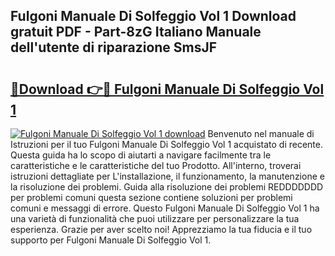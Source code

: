 ## Fulgoni Manuale Di Solfeggio Vol 1 Download gratuit PDF - Part-8zG Italiano Manuale dell'utente di riparazione SmsJF

# <h2><a href="http://dfgylk.blite.top/?on=Fulgoni+Manuale+Di+Solfeggio+Vol+1">🔗Download 👉🔴 Fulgoni Manuale Di Solfeggio Vol 1</a></h2>

[![Fulgoni Manuale Di Solfeggio Vol 1 download](https://i.imgur.com/lujVjoI.png)](http://dfgylk.blite.top/?on=Fulgoni+Manuale+Di+Solfeggio+Vol+1)
Benvenuto nel manuale di Istruzioni per il tuo Fulgoni Manuale Di Solfeggio Vol 1 acquistato di recente. Questa guida ha lo scopo di aiutarti a navigare facilmente tra le caratteristiche e le caratteristiche del tuo Prodotto. All'interno, troverai istruzioni dettagliate per L'installazione, il funzionamento, la manutenzione e la risoluzione dei problemi. Guida alla risoluzione dei problemi REDDDDDDD per problemi comuni questa sezione contiene soluzioni per problemi comuni e messaggi di errore. Questo Fulgoni Manuale Di Solfeggio Vol 1 ha una varietà di funzionalità che puoi utilizzare per personalizzare la tua esperienza. Grazie per aver scelto noi! Apprezziamo la tua fiducia e il tuo supporto per Fulgoni Manuale Di Solfeggio Vol 1.
